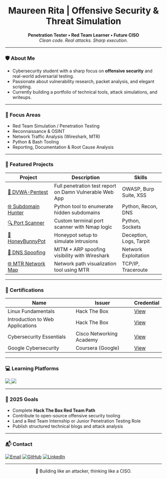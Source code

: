 <h1 align="center">Maureen Rita | Offensive Security & Threat Simulation</h1>
<p align="center">
  <strong>Penetration Tester • Red Team Learner • Future CISO</strong><br/>
  <em>Clean code. Real attacks. Sharp execution.</em>
</p>

---

### 🛡️ About Me

- Cybersecurity student with a sharp focus on **offensive security** and real-world adversarial testing.
- Passionate about vulnerability research, packet analysis, and elegant scripting.
- Currently building a portfolio of technical tools, attack simulations, and writeups.

---

### 🧠 Focus Areas

- Red Team Simulation / Penetration Testing
- Reconnaissance & OSINT
- Network Traffic Analysis (Wireshark, MTR)
- Python & Bash Tooling
- Reporting, Documentation & Root Cause Analysis

---

### 📁 Featured Projects

| Project | Description | Skills |
|--------|-------------|--------|
| [🔐 DVWA-Pentest](https://github.com/MaureenRitaMuriuki/DVWA) | Full penetration test report on Damn Vulnerable Web App | OWASP, Burp Suite, XSS |
| [🌐 Subdomain Hunter](https://github.com/MaureenRitaMuriuki/subdomain_hunter) | Python tool to enumerate hidden subdomains | Python, Recon, DNS |
| [🔍 Port Scanner](https://github.com/MaureenRitaMuriuki/port-scanner) | Custom terminal port scanner with Nmap logic | Python, Sockets |
| [🧸 HoneyBunnyPot](https://github.com/MaureenRitaMuriuki/HoneybunnyPot) | Honeypot setup to simulate intrusions | Deception, Logs, Tarpit |
| [📡 DNS Spoofing](https://github.com/MaureenRitaMuriuki/dns-spoofing-with-wireshark) | MITM + ARP spoofing visibility with Wireshark | Network Exploitation |
| [🌐 MTR Network Map](https://github.com/MaureenRitaMuriuki/network-path-mapping-mtr) | Network path visualization tool using MTR | TCP/IP, Traceroute |

---

### 📜 Certifications

| Name | Issuer | Credential |
|------|--------|------------|
| Linux Fundamentals | Hack The Box | [View](https://academy.hackthebox.com/dashboard) |
| Introduction to Web Applications | Hack The Box | [View](https://academy.hackthebox.com/dashboard) |
| Cybersecurity Essentials | Cisco Networking Academy | [View](https://www.netacad.com/portal/...) |
| Google Cybersecurity | Coursera (Google) | [View](https://coursera.org/verify/...) |

---

### 💻 Learning Platforms

<p align="left">
  <a href="https://academy.hackthebox.com/dashboard" target="_blank">
    <img src="https://img.shields.io/badge/Hack%20The%20Box-111922?style=for-the-badge&logo=hackthebox&logoColor=9FEF00"/>
  </a>
  <a href="https://tryhackme.com/dashboard" target="_blank">
    <img src="https://img.shields.io/badge/TryHackMe-212C42?style=for-the-badge&logo=tryhackme&logoColor=white"/>
  </a>
</p>

---

### 📌 2025 Goals

- Complete **Hack The Box Red Team Path**
- Contribute to open-source offensive security tooling
- Land a Red Team Internship or Junior Penetration Testing Role
- Publish structured technical blogs and attack analysis

---

### 📬 Contact

[![Email](https://img.shields.io/badge/-Email-FFD4E5?style=flat&logo=gmail&logoColor=black)](mailto:maureenrita47@gmail.com)
[![GitHub](https://img.shields.io/badge/-GitHub-black?style=flat&logo=github&logoColor=white)](https://github.com/MaureenRitaMuriuki)
[![LinkedIn](https://img.shields.io/badge/-LinkedIn-0e76a8?style=flat&logo=linkedin&logoColor=white)](https://www.linkedin.com/in/maureen-rita-781871254)

---

<p align="center">
🧠 Building like an attacker, thinking like a CISO.
</p>
